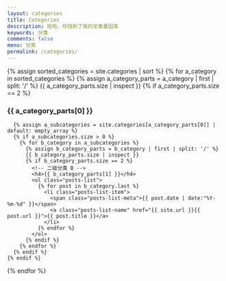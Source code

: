 ```yaml
---
layout: categories
title: Categories
description: 哈哈，你找到了我的文章基因库
keywords: 分类
comments: false
menu: 分类
permalink: /categories/
---
```


<section class="container posts-content">
  {% assign sorted_categories = site.categories | sort %}
  {% for a_category in sorted_categories %}
    {% assign a_category_parts = a_category | first | split: '/' %}
     {{ a_category_parts.size | inspect }}
    {% if a_category_parts.size == 2 %}
      <!-- 一级分类 A -->
      <h3>{{ a_category_parts[0] }}</h3>

      {% assign a_subcategories = site.categories[a_category_parts[0]] | default: empty_array %}
      {% if a_subcategories.size > 0 %}
        {% for b_category in a_subcategories %}
          {% assign b_category_parts = b_category | first | split: '/' %}
          {{ b_category_parts.size | inspect }}
          {% if b_category_parts.size == 2 %}
            <!-- 二级分类 B -->
            <h4>{{ b_category_parts[1] }}</h4>
            <ol class="posts-list">
              {% for post in b_category.last %}
                <li class="posts-list-item">
                  <span class="posts-list-meta">{{ post.date | date:"%Y-%m-%d" }}</span>
                  <a class="posts-list-name" href="{{ site.url }}{{ post.url }}">{{ post.title }}</a>
                </li>
              {% endfor %}
            </ol>
          {% endif %}
        {% endfor %}
      {% endif %}
    {% endif %}
  {% endfor %}

</section>
<!-- /section.content -->
